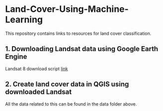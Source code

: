 # Land-Cover-Using-Machine-Learning
This repository contains links to resources for land cover classification.<br/>

## 1. Downloading Landsat data using Google Earth Engine<br/>
Landsat 8 download script [link](https://code.earthengine.google.com/c58ecc2eb008b710aa6a16dc827beaca)<br/>

## 2. Create land cover data in QGIS using downloaded Landsat<br/>
All the data related to this can be found in the data folder above.<br/>
